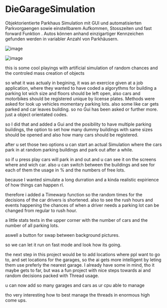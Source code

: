 # DieGarageSimulation
Objektorientierte Parkhaus Simulation mit GUI und automatisierten Parkvorgaengen sowie einstellbarem Aufkommen, Stosszeiten und fast forward Funktion . Autos können anhand einzigartiger Kennzeichen gefunden werden in variabler Anzahl von Parkhäusern.

![image](https://user-images.githubusercontent.com/105649203/202902918-95aaee0c-5624-4104-b2d8-635b37e411d8.png)

![image](https://user-images.githubusercontent.com/105649203/202902993-8869a8a0-e1d9-473a-b47d-ffbcb1a4e005.png)



this is some cool playings with artificial simulation of random chances and the controled mass creation of objects

so what it was actualy in begining, it was an exercice given at a job application, where they wanted to have coded a algorythms for building a parking lot wich size 
and floors should be left open, also cars and motorbikes should be registered unique by license plates.
Methods were asked for look up vehicles momentary parking lots. also some like car gets parked and car leaves building.
so no Gui has been asked or further more.  just a object orientated codes.

so I did that and added a Gui and the posibility to have multiple parking buildings, the option to set how many dummy buildings with same sizes should be opened 
and also how many cars should be registered. 

after u set those two options u can start an actual Simulation where the cars park in at random parking buildings and park out after a while. 

so if u press play cars will park in and out and u can see it on the screens where and wich car. also u can switch between the buildings and see for each of them 
the usage in % and the numbers of free lots. 

because I wanted simulate a long durration and a kinda realistic expirience of how things can happen rl. 

therefore i added a Timewarp function so the random times for the decisions of the car drivers is shortened.
also to see the rush hours and events happening the chances of when a driver needs a parking lot can be changed from regular to rush hour.

a little stats texts in the upper corner with the number of cars and the number of all parking lots. 

aswell a button for swap between background pictures. 

so we can let it run on fast mode and look how its going. 

the next step in this project would be to add locations where ppl want to go to, and set locations for the garages, so the ai gets more intelligent by leting them use preferly the nearest garage. 
I already have some in mind, tho it maybe gets to far, but was a fun project with nice steps towards ai and random decisions packed with Thread usage. 

u can now add so many garages and cars as ur cpu able to manage

tho very interesting how to best manage the threads in enormous high come ups. 













